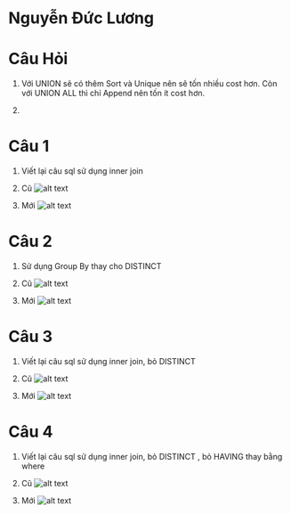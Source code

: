 # Nguyễn Đức Lương

# Câu Hỏi
1. Với UNION sẽ có thêm Sort và Unique nên sẽ tốn nhiều cost hơn. Còn với UNION ALL thì chỉ Append nên tốn ít cost hơn.

2.


















# Câu 1
1. Viết lại câu sql sử dụng inner join

2. Cũ
![alt text](https://github.com/chalkybug/SQL-Tunning/blob/master/Query%20tuning%20(bu%E1%BB%95i%20s%E1%BB%91%203)/1c.png)

3. Mới
![alt text](https://github.com/chalkybug/SQL-Tunning/blob/master/Query%20tuning%20(bu%E1%BB%95i%20s%E1%BB%91%203)/1m.png)

# Câu 2
1. Sử dụng Group By thay cho DISTINCT 

2. Cũ
![alt text](https://github.com/chalkybug/SQL-Tunning/blob/master/Query%20tuning%20(bu%E1%BB%95i%20s%E1%BB%91%203)/2c.png)

3. Mới
![alt text](https://github.com/chalkybug/SQL-Tunning/blob/master/Query%20tuning%20(bu%E1%BB%95i%20s%E1%BB%91%203)/2m.png)

# Câu 3
1. Viết lại câu sql sử dụng inner join, bỏ DISTINCT 

2. Cũ
![alt text](https://github.com/chalkybug/SQL-Tunning/blob/master/Query%20tuning%20(bu%E1%BB%95i%20s%E1%BB%91%203)/3c.png)

3. Mới
![alt text](https://github.com/chalkybug/SQL-Tunning/blob/master/Query%20tuning%20(bu%E1%BB%95i%20s%E1%BB%91%203)/3m.png)

# Câu 4
1. Viết lại câu sql sử dụng inner join, bỏ DISTINCT , bỏ HAVING thay bằng where

2. Cũ
![alt text](https://github.com/chalkybug/SQL-Tunning/blob/master/Query%20tuning%20(bu%E1%BB%95i%20s%E1%BB%91%203)/4c.png)

3. Mới
![alt text](https://github.com/chalkybug/SQL-Tunning/blob/master/Query%20tuning%20(bu%E1%BB%95i%20s%E1%BB%91%203)/4m.png)















